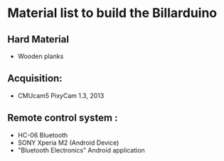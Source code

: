 # Material list to build the Billarduino


## Hard Material
- Wooden planks

## Acquisition:
- CMUcam5 PixyCam 1.3, 2013

## Remote control system :
- HC-06 Bluetooth
- SONY Xperia M2 (Android Device)
- "Bluetooth Electronics" Android application
